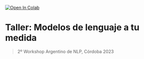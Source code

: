 <a href="https://colab.research.google.com/github/nanom/llm_adaptation_2nlp_workshop/blob/main/notebook.ipynb" target="_parent"><img src="https://colab.research.google.com/assets/colab-badge.svg" alt="Open In Colab"/></a>

# Taller: Modelos de lenguaje a tu medida
> 2º Workshop Argentino de NLP, Córdoba 2023
